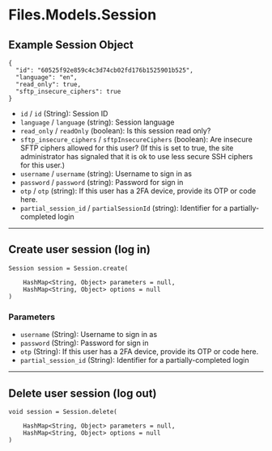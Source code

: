 # Files.Models.Session

## Example Session Object

```
{
  "id": "60525f92e859c4c3d74cb02fd176b1525901b525",
  "language": "en",
  "read_only": true,
  "sftp_insecure_ciphers": true
}
```

* `id` / `id`  (String): Session ID
* `language` / `language`  (string): Session language
* `read_only` / `readOnly`  (boolean): Is this session read only?
* `sftp_insecure_ciphers` / `sftpInsecureCiphers`  (boolean): Are insecure SFTP ciphers allowed for this user? (If this is set to true, the site administrator has signaled that it is ok to use less secure SSH ciphers for this user.)
* `username` / `username`  (string): Username to sign in as
* `password` / `password`  (string): Password for sign in
* `otp` / `otp`  (string): If this user has a 2FA device, provide its OTP or code here.
* `partial_session_id` / `partialSessionId`  (string): Identifier for a partially-completed login


---

## Create user session (log in)

```
Session session = Session.create(
    
    HashMap<String, Object> parameters = null,
    HashMap<String, Object> options = null
)
```

### Parameters

* `username` (String): Username to sign in as
* `password` (String): Password for sign in
* `otp` (String): If this user has a 2FA device, provide its OTP or code here.
* `partial_session_id` (String): Identifier for a partially-completed login


---

## Delete user session (log out)

```
void session = Session.delete(
    
    HashMap<String, Object> parameters = null,
    HashMap<String, Object> options = null
)
```
